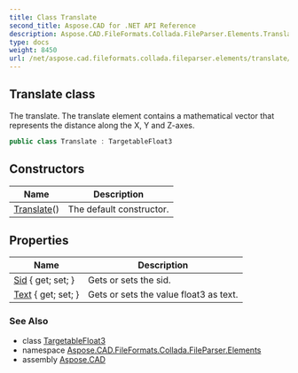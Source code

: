 ```yaml
---
title: Class Translate
second_title: Aspose.CAD for .NET API Reference
description: Aspose.CAD.FileFormats.Collada.FileParser.Elements.Translate class. The translate. The translate element contains a mathematical vector that represents the distance along the X Y and Zaxes
type: docs
weight: 8450
url: /net/aspose.cad.fileformats.collada.fileparser.elements/translate/
---
```

## Translate class

The translate. The translate element contains a mathematical vector that represents the distance along the X, Y and Z-axes.

```csharp
public class Translate : TargetableFloat3
```

## Constructors

| Name | Description |
| --- | --- |
| [Translate](translate/)() | The default constructor. |

## Properties

| Name | Description |
| --- | --- |
| [Sid](../../aspose.cad.fileformats.collada.fileparser.elements/targetablefloat3/sid/) { get; set; } | Gets or sets the sid. |
| [Text](../../aspose.cad.fileformats.collada.fileparser.elements/targetablefloat3/text/) { get; set; } | Gets or sets the value float3 as text. |

### See Also

* class [TargetableFloat3](../targetablefloat3/)
* namespace [Aspose.CAD.FileFormats.Collada.FileParser.Elements](../../aspose.cad.fileformats.collada.fileparser.elements/)
* assembly [Aspose.CAD](../../)


